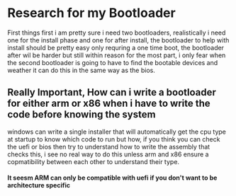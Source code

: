 # Research for my Bootloader
First things first i am pretty sure i need two bootloaders,
realistically i need one for the install phase and one for after install,
the bootloader to help with install should be pretty easy only requring a one time boot,
the bootloader after wil be harder but still within reason for the most part,
i only fear when the second bootloader is going to have to find the bootable devices and weather it can do this in the same way as the bios.

## Really Important, How can i write a bootloader for either arm or x86 when i have to write the code before knowing the system
windows can write a single installer that will automatically get the cpu type at startup to know which code to run but how,
if you think you can check the uefi or bios then try to understand how to write the assembly that checks this,
i see no real way to do this unless arm and x86 ensure a copmatibility between each other to understand their type.

#### It seesm ARM can only be compatible with uefi if you don't want to be architecture specific
